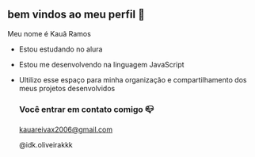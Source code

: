 ## bem vindos ao meu perfil 🖤

Meu nome é Kauã Ramos 

- Estou estudando no alura
- Estou me desenvolvendo na linguagem JavaScript
- Ultilizo esse espaço para minha organização e compartilhamento dos meus projetos desenvolvidos

  ### Você entrar em contato comigo 📪

  kauareivax2006@gmail.com
  
  @idk.oliveirakkk


